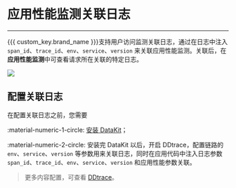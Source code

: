 # 应用性能监测关联日志
---


{{{ custom_key.brand_name }}}支持用户访问监测关联日志，通过在日志中注入 `span_id`、`trace_id`、`env`、`service`、`version` 来关联应用性能监测。关联后，在**应用性能监测**中可查看请求所在关联的特定日志。

![](../../img/13.apm_log.png)

## 配置关联日志

在配置关联日志之前，您需要

:material-numeric-1-circle: [安装 DataKit](../../../datakit/datakit-install.md)；

:material-numeric-2-circle: 安装完 DataKit 以后，开启 DDtrace，配置链路的 `env`、`service`、`version` 等参数用来关联日志，同时在应用代码中注入日志参数 `span_id`、`trace_id`、`env`、`service`、`version` 和应用性能参数关联。

> 更多内容配置，可查看 [DDtrace](../../../integrations/ddtrace.md)。
